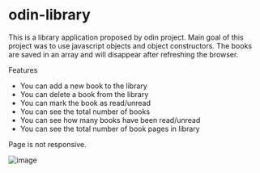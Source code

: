 # odin-library

This is a library application proposed by odin project. Main goal of this project was to 
use javascript objects and object constructors. The books are saved in an array and will 
disappear after refreshing the browser.

Features
  - You can add a new book to the library
  - You can delete a book from the library
  - You can mark the book as read/unread
  - You can see the total number of books
  - You can see how many books have been read/unread
  - You can see the total number of book pages in library 

Page is not responsive.

![image](https://github.com/makask/odin-library/assets/16080688/19e831ea-87f4-4ced-a12c-5206a71520aa)



